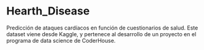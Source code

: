 # Hearth_Disease
Predicción de ataques cardíacos en función de cuestionarios de salud. Este dataset viene desde Kaggle, y pertenece al desarrollo de un proyecto en el programa de data science de CoderHouse.
